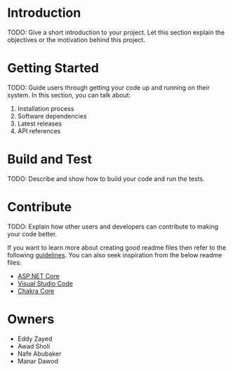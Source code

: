 # Introduction 
TODO: Give a short introduction to your project. Let this section explain the objectives or the motivation behind this project. 

# Getting Started
TODO: Guide users through getting your code up and running on their system. In this section, you can talk about:
1.	Installation process
2.	Software dependencies
3.	Latest releases
4.	API references

# Build and Test
TODO: Describe and show how to build your code and run the tests. 

# Contribute
TODO: Explain how other users and developers can contribute to making your code better. 

If you want to learn more about creating good readme files then refer to the following [guidelines](https://docs.microsoft.com/en-us/azure/devops/repos/git/create-a-readme?view=azure-devops). You can also seek inspiration from the below readme files:
- [ASP.NET Core](https://github.com/aspnet/Home)
- [Visual Studio Code](https://github.com/Microsoft/vscode)
- [Chakra Core](https://github.com/Microsoft/ChakraCore)

# Owners
- Eddy Zayed
- Awad Sholi
- Nafe Abubaker
- Manar Dawod
